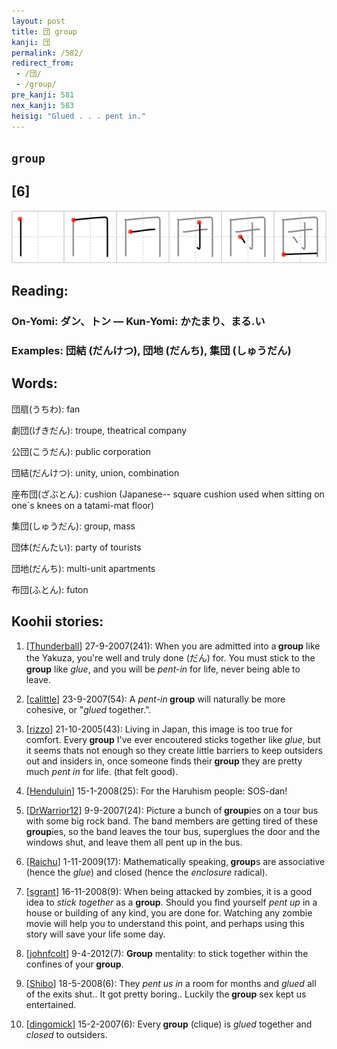 ```yaml
---
layout: post
title: 団 group
kanji: 団
permalink: /582/
redirect_from:
 - /団/
 - /group/
pre_kanji: 581
nex_kanji: 583
heisig: "Glued . . . pent in."
---
```


## `group`

## [6]

<div class="stroke"><img src="../images/E59BA3.png" /></div>

## Reading:

### On-Yomi: ダン、トン &mdash; Kun-Yomi: かたまり、まる.い

### Examples: 団結 (だんけつ), 団地 (だんち), 集団 (しゅうだん)

## Words:

団扇(うちわ): fan

劇団(げきだん): troupe, theatrical company

公団(こうだん): public corporation

団結(だんけつ): unity, union, combination

座布団(ざぶとん): cushion (Japanese-- square cushion used when sitting on one´s knees on a tatami-mat floor)

集団(しゅうだん): group, mass

団体(だんたい): party of tourists

団地(だんち): multi-unit apartments

布団(ふとん): futon

## Koohii stories:

1) [<a href="http://kanji.koohii.com/profile/Thunderball">Thunderball</a>] 27-9-2007(241): When you are admitted into a<strong> group</strong> like the Yakuza, you&#039;re well and truly done (だん) for. You must stick to the<strong> group</strong> like <em>glue</em>, and you will be <em>pent-in</em> for life, never being able to leave. 

2) [<a href="http://kanji.koohii.com/profile/calittle">calittle</a>] 23-9-2007(54): A <em>pent-in</em><strong> group</strong> will naturally be more cohesive, or &quot;<em>glued</em> together.&quot;. 

3) [<a href="http://kanji.koohii.com/profile/rizzo">rizzo</a>] 21-10-2005(43): Living in Japan, this image is too true for comfort. Every<strong> group</strong> I&#039;ve ever encoutered sticks together like <em>glue</em>, but it seems thats not enough so they create little barriers to keep outsiders out and insiders in, once someone finds their<strong> group</strong> they are pretty much <em>pent in</em> for life. (that felt good). 

4) [<a href="http://kanji.koohii.com/profile/Henduluin">Henduluin</a>] 15-1-2008(25): For the Haruhism people: SOS-dan! 

5) [<a href="http://kanji.koohii.com/profile/DrWarrior12">DrWarrior12</a>] 9-9-2007(24): Picture a bunch of<strong> group</strong>ies on a tour bus with some big rock band. The band members are getting tired of these<strong> group</strong>ies, so the band leaves the tour bus, superglues the door and the windows shut, and leave them all pent up in the bus. 

6) [<a href="http://kanji.koohii.com/profile/Raichu">Raichu</a>] 1-11-2009(17): Mathematically speaking,<strong> group</strong>s are associative (hence the <em>glue</em>) and closed (hence the <em>enclosure</em> radical). 

7) [<a href="http://kanji.koohii.com/profile/sgrant">sgrant</a>] 16-11-2008(9): When being attacked by zombies, it is a good idea to <em>stick together</em> as a <strong>group</strong>. Should you find yourself <em>pent up</em> in a house or building of any kind, you are done for. Watching any zombie movie will help you to understand this point, and perhaps using this story will save your life some day. 

8) [<a href="http://kanji.koohii.com/profile/johnfcolt">johnfcolt</a>] 9-4-2012(7): <strong>Group</strong> mentality: to stick together within the confines of your<strong> group</strong>. 

9) [<a href="http://kanji.koohii.com/profile/Shibo">Shibo</a>] 18-5-2008(6): They <em>pent us in</em> a room for months and <em>glued</em> all of the exits shut.. It got pretty boring.. Luckily the<strong> group</strong> sex kept us entertained. 

10) [<a href="http://kanji.koohii.com/profile/dingomick">dingomick</a>] 15-2-2007(6): Every<strong> group</strong> (clique) is <em>glued</em> together and <em>closed</em> to outsiders. 
